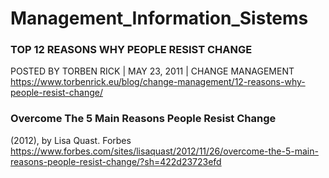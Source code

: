 # Management_Information_Sistems

### TOP 12 REASONS WHY PEOPLE RESIST CHANGE
POSTED BY TORBEN RICK | MAY 23, 2011 | CHANGE MANAGEMENT
https://www.torbenrick.eu/blog/change-management/12-reasons-why-people-resist-change/

### Overcome The 5 Main Reasons People Resist Change
 (2012), by Lisa Quast. Forbes
https://www.forbes.com/sites/lisaquast/2012/11/26/overcome-the-5-main-reasons-people-resist-change/?sh=422d23723efd
